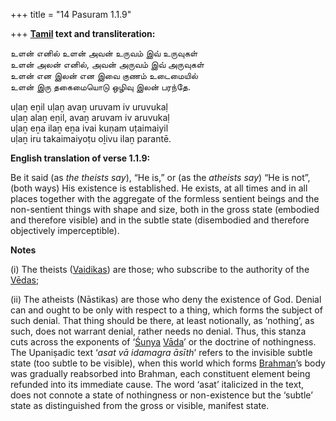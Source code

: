+++
title = "14 Pasuram 1.1.9"

+++
**[Tamil](/definition/tamil#history "show Tamil definitions") text and transliteration:**

உளன் எனில் உளன் அவன் உருவம் இவ் உருவுகள்  
உளன் அலன் எனில், அவன் அருவம் இவ் அருவுகள்  
உளன் என இலன் என இவை குணம் உடைமையில்  
உளன் இரு தகைமையொடு ஒழிவு இலன் பரந்தே.

uḷaṉ eṉil uḷaṉ avaṉ uruvam iv uruvukaḷ  
uḷaṉ alaṉ eṉil, avaṉ aruvam iv aruvukaḷ  
uḷaṉ eṉa ilaṉ eṉa ivai kuṇam uṭaimaiyil  
uḷaṉ iru takaimaiyoṭu oḻivu ilaṉ parantē.

**English translation of verse 1.1.9:**

Be it said (as *the theists say*), “He is,” or (as the *atheists say*) “He is not”, (both ways) His existence is established. He exists, at all times and in all places together with the aggregate of the formless sentient beings and the non-sentient things with shape and size, both in the gross state (embodied and therefore visible) and in the subtle state (disembodied and therefore objectively imperceptible).

**Notes**

\(i\) The theists ([Vaidikas](/definition/vaidika#vaishnavism "show Vaidikas definitions")) are those; who subscribe to the authority of the [Vēdas](/definition/veda#vaishnavism "show Vēdas definitions");

\(ii\) The atheists (Nāstikas) are those who deny the existence of God. Denial can and ought to be only with respect to a thing, which forms the subject of such denial. That thing should be there, at least notionally, as ‘nothing’, as such, does not warrant denial, rather needs no denial. Thus, this stanza cuts across the exponents of ‘[Śunya](/definition/shunya#history "show Śunya definitions") [Vāda](/definition/vada#vaishnavism "show Vāda definitions")’ or the doctrine of nothingness. The Upaniṣadic text ‘*asat vā idamagra āsīth*’ refers to the invisible subtle state (too subtle to be visible), when this world which forms [Brahman](/definition/brahman#vaishnavism "show Brahman definitions")’s body was gradually reabsorbed into Brahman, each constituent element being refunded into its immediate cause. The word ‘asat’ italicized in the text, does not connote a state of nothingness or non-existence but the ‘subtle’ state as distinguished from the gross or visible, manifest state.


